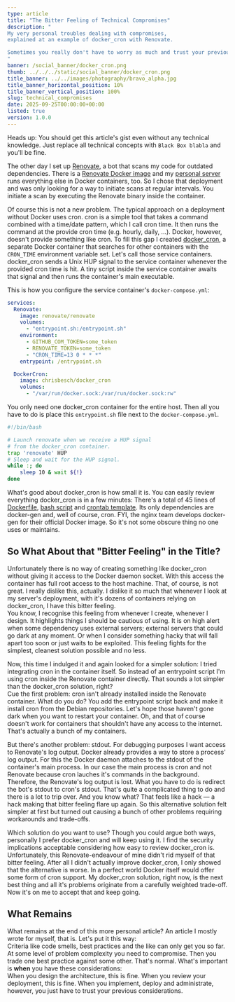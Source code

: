```yaml
---
type: article
title: "The Bitter Feeling of Technical Compromises"
description: "
My very personal troubles dealing with compromises,
explained at an example of docker_cron with Renovate.

Sometimes you really don't have to worry as much and trust your previous, careful considerations.
"
banner: /social_banner/docker_cron.png
thumb: ../../../static/social_banner/docker_cron.png
title_banner: ../../images/photography/bravo_alpha.jpg
title_banner_horizontal_position: 10%
title_banner_vertical_position: 100%
slug: technical_compromises
date: 2025-09-25T00:00:00+00:00
listed: true
version: 1.0.0
---
```


Heads up:
You should get this article's gist even without any technical knowledge.
Just replace all technical concepts with `Black Box blabla` and you'll be fine.

The other day I set up [Renovate](https://docs.renovatebot.com), a bot that scans my code for outdated dependencies.
There is a [Renovate Docker image](https://hub.docker.com/r/renovate/renovate) and my [personal server](https://codeberg.org/christopher-besch/docker_setups) runs everything else in Docker containers, too.
So I chose that deployment and was only looking for a way to initiate scans at regular intervals.
You initiate a scan by executing the Renovate binary inside the container.

Of course this is not a new problem.
The typical approach on a deployment without Docker uses cron.
cron is a simple tool that takes a command combined with a time/date pattern, which I call cron time.
It then runs the command at the provide cron time (e.g. hourly, daily, ...).
Docker, however, doesn't provide something like cron.
To fill this gap I created [docker_cron](https://github.com/christopher-besch/docker_cron), a separate Docker container that searches for other containers with the `CRON_TIME` environment variable set.
Let's call those service containers.
docker_cron sends a Unix HUP signal to the service container whenever the provided cron time is hit.
A tiny script inside the service container awaits that signal and then runs the container's main executable.

This is how you configure the service container's `docker-compose.yml`:
```yaml
services:
  Renovate:
    image: renovate/renovate
    volumes:
      - "entrypoint.sh:/entrypoint.sh"
    environment:
      - GITHUB_COM_TOKEN=some_token
      - RENOVATE_TOKEN=some_token
      - "CRON_TIME=13 0 * * *"
    entrypoint: /entrypoint.sh

  DockerCron:
    image: chrisbesch/docker_cron
    volumes:
      - "/var/run/docker.sock:/var/run/docker.sock:rw"
```

You only need one docker_cron container for the entire host.
Then all you have to do is place this `entrypoint.sh` file next to the `docker-compose.yml`.
```bash
#!/bin/bash

# Launch renovate when we receive a HUP signal
# from the docker_cron container.
trap 'renovate' HUP
# Sleep and wait for the HUP signal.
while :; do
    sleep 10 & wait ${!}
done
```

What's good about docker_cron is how small it is.
You can easily review everything docker_cron is in a few minutes:
There's a total of 45 lines of [Dockerfile](https://github.com/christopher-besch/docker_cron/blob/main/Dockerfile), [bash script](github.com/christopher-besch/docker_cron/blob/main/init.sh) and [crontab template](https://github.com/christopher-besch/docker_cron/blob/main/crontab.tmpl).
Its only dependencies are docker-gen and, well of course, cron.
FYI, the nginx team develops docker-gen for their official Docker image.
So it's not some obscure thing no one uses or maintains.

## So What About that "Bitter Feeling" in the Title?

Unfortunately there is no way of creating something like docker_cron without giving it access to the Docker daemon socket.
With this access the container has full root access to the host machine.
That, of course, is not great.
I really dislike this, actually.
I dislike it so much that whenever I look at my server's deployment, with it's dozens of containers relying on docker_cron, I have this bitter feeling. <br />
You know, I recognise this feeling from whenever I create, whenever I design.
It highlights things I should be cautious of using.
It is on high alert when some dependency uses external servers;
external servers that could go dark at any moment.
Or when I consider something hacky that will fall apart too soon or just waits to be exploited.
This feeling fights for the simplest, cleanest solution possible and no less.

Now, this time I indulged it and again looked for a simpler solution:
I tried integrating cron in the container itself.
So instead of an entrypoint script I'm using cron inside the Renovate container directly.
That sounds a lot simpler than the docker_cron solution, right? <br />
Cue the first problem:
cron isn't already installed inside the Renovate container.
What do you do?
You add the entrypoint script back and make it install cron from the Debian repositories.
Let's hope those haven't gone dark when you want to restart your container.
Oh, and that of course doesn't work for containers that shouldn't have any access to the internet.
That's actually a bunch of my containers.

But there's another problem: stdout.
For debugging purposes I want access to Renovate's log output.
Docker already provides a way to store a process' log output.
For this the Docker daemon attaches to the stdout of the container's main process.
In our case the main process is cron and not Renovate because cron lauches it's commands in the background.
Therefore, the Renovate's log output is lost.
What you have to do is redirect the bot's stdout to cron's stdout.
That's quite a complicated thing to do and there is a lot to trip over.
And you know what?
That feels like a hack — a hack making that bitter feeling flare up again.
So this alternative solution felt simpler at first but turned out causing a bunch of other problems requiring workarounds and trade-offs.

Which solution do you want to use?
Though you could argue both ways, personally I prefer docker_cron and will keep using it.
I find the security implications acceptable considering how easy to review docker_cron is. <br />
Unfortunately, this Renovate-endeavour of mine didn't rid myself of that bitter feeling.
After all I didn't actually improve docker_cron, I only showed that the alternative is worse.
In a perfect world Docker itself would offer some form of cron support.
My docker_cron solution, right now, is the next best thing and all it's problems originate from a carefully weighted trade-off.
Now it's on me to accept that and keep going.

## What Remains
What remains at the end of this more personal article?
An article I mostly wrote for myself, that is.
Let's put it this way: <br />
Criteria like code smells, best practices and the like can only get you so far.
At some level of problem complexity you need to compromise.
Then you trade one best practice against some other.
That's normal.
What's important is **when** you have these considerations: <br />
When you design the architecture, this is fine.
When you review your deployment, this is fine.
When you implement, deploy and administrate, however, you just have to trust your previous considerations.
